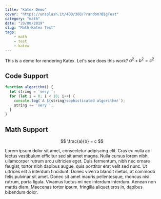 ```yaml
---
title: "Katex Demo"
cover: "https://unsplash.it/400/300/?random?BigTest"
category: "math"
date: "20/08/2019"
slug: "Math-Katex Test"
tags:
    - math
    - test
    - katex
---
```


This is a demo for rendering Katex. Let's see does this work? $a^2 + b^2 = c^2$

## Code Support

```javascript
function algorithm() {
  let string = 'very ';
  for (let i = 0; i < 10; i++) {
    console.log(`A ${string}sophisticated algorithm!`);
    string += 'very ';
  }
}
```

## Math Support

$$
 \frac{a}{b} = c
$$

Lorem ipsum dolor sit amet, consectetur adipiscing elit. Cras eu nulla ac lectus vestibulum efficitur sed sit amet magna. Nulla cursus lorem nibh, ullamcorper rutrum arcu ultricies eget. Duis fermentum, nibh nec ornare feugiat, tortor nibh dapibus augue, quis porttitor erat velit sed nunc. Ut ultrices elit a interdum tincidunt. Donec viverra blandit metus, at commodo felis pulvinar sit amet. Donec sit amet mauris pellentesque, rhoncus nisi rutrum, porta ligula. Vivamus luctus mi nec interdum interdum. Aenean non mattis diam. Maecenas tortor ipsum, fringilla aliquet eros in, dapibus bibendum dolor.
